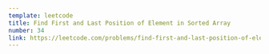 ```yaml
---
template: leetcode
title: Find First and Last Position of Element in Sorted Array
number: 34
link: https://leetcode.com/problems/find-first-and-last-position-of-element-in-sorted-array
---
```

